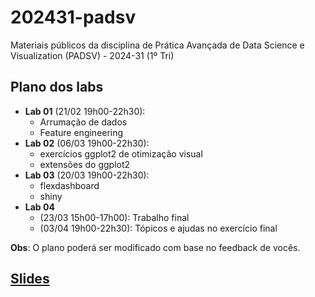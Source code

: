 # 202431-padsv

Materiais públicos da disciplina de Prática Avançada de Data Science e Visualization (PADSV) - 2024-31 (1º Tri)

## Plano dos labs

- **Lab 01** (21/02 19h00-22h30):
    - Arrumação de dados
    - Feature engineering
- **Lab 02** (06/03 19h00-22h30):
    - exercícios ggplot2 de otimização visual
    - extensões do ggplot2
- **Lab 03** (20/03 19h00-22h30):
    - flexdashboard
    - shiny
- **Lab 04**
    - (23/03 15h00-17h00): Trabalho final
    - (03/04 19h00-22h30): Tópicos e ajudas no exercício final

**Obs**: O plano poderá ser modificado com base no feedback de vocês.

## [Slides](https://jtrecenti.github.io/202431-padsv/slides/)

